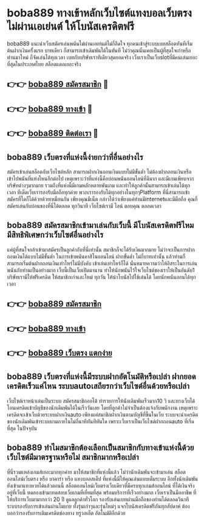 # boba889 ทางเข้าหลักเว็บไซต์แทงบอลเว็บตรง ไม่ผ่านเอเย่นต์ ให้โบนัสเครดิตฟรี

boba889 แนะนำเว็บสมัครเล่นพนันไม่ผ่านเอเย่นต์ไม่กี่อึดใจ ทุกคนเข้าสู่ระบบเบทสล็อตทันทีเริ่มต้นฝากเงินครั้งแรก บาทเดียว ก็สามารถเข้าเดิมพันได้ในทันที ไม่ว่าคุณนั้นเคยเป็นผู้ที่สุดใจเก่าหรือท่านมาใหม่ ก็จัดเล่นได้ทุกเวลา เบทกับบริษัทเราทีเดียวสุดยอดจริง เว็บเราเป็นเว็บslotที่มีคนเล่นเยอะที่สุดในประเทศไทย สล็อตแตกเยอะจริง

## 👉👉 [boba889 สมัครสมาชิก](https://bit.ly/3Ckzg5n) 🎰
## 👉👉 [boba889 ทางเข้า](https://bit.ly/3Ckzg5n) 🎰
## 👉👉 [boba889 ติดต่อเรา](https://bit.ly/3Ckzg5n) 🎰

## boba889 เว็บตรงที่แห่งนี้ง่ายกว่าที่อื่นอย่างไร
สมัครเข้าเล่นสล็อตกับเว็บไซต์หลัก สามารถฝากเงินถอนเงินแบบไม่มีขั้นต่ำ ไม่ต้องฝากถอนเงินหรือเข้าไปพนันที่แห่งไหนอีกต่อไป เหตุเพราะว่าที่แห่งนี้คือบ่อนพนันออนไลน์ที่ดีมาก และมีเกมเพียบจากบริษัทต่างๆมากมาย รวมถึงที่แห่งนี้มีเกมหลักหลายพันเกม และทำให้ลูกค้านั้นสามารถเข้าเล่นได้ทุกเวลา ทีเด็ดเว็บเรารองรับมือถือทุกค่าย พวกเรารองรับได้ทุกอย่างในทุกๆPlatform ที่นี่สามารถเข้าสมัครที่ใดก็ได้ด้วยด้วยเหมือนกัน เพียงคุณมีเน็ต กล่าวได้ว่าเพียงแค่ท่านมีinternetและมีมือถือ คุณก็สมัครเล่นกับบ่อนของที่นี่ได้ตลอด ทุกวินาที เว็บไซต์เรามี ไลน์ ตอบคุณ ตลอดเวลา

## boba889 สมัครสมาชิกเข้ามาเล่นกับเว็บนี้ มีโบนัสเครดิตฟรีไหม มีสิทธิพิเศษกว่าเว็บไซต์อื่นอย่างไร
แค่ผู้ที่สนใจกล้าเข้ามาสมัครเป็นลูกค้ากับที่นี่เท่านั้น สมาชิกก็จะได้รับเงินมากมาย ไม่ว่าจะเป็นการฝากถอนเงินได้แบบไม่มีขั้นต่ำ ในการเข้าพนันคาสิโนออนไลน์ ฝากขั้นต่ำ ไม่กี่บาทเท่านั้น แล้วท่านก็สามารถเริ่มต้นฝากถอนเงินเท่าไหร่ไม่มีบังคับ เข้าเล่นเท่าไหร่ก็ได้ นั่นหมายความว่าให้อิสระในการเล่นพนันกับท่านเป็นอย่างมาก เว็บนี้เป็นเว็บเปิดมานาน ทำให้นักพนันไว้ใจเว็บไซต์ของเราให้เป็นอันดับ1 บริษัทเรามีให้ฟรีเครดิต ให้สมาชิกเก่าและใหม่ ทุกวัน ให้นำโบนัสไปใช้เล่นได้ โดยนักพนันถอนได้ทุกเวลา

## 👉👉 [boba889 สมัครสมาชิก](https://bit.ly/3Ckzg5n)
## 👉👉 [boba889 ทางเข้า](https://bit.ly/3Ckzg5n)
## 👉👉 [boba889 เว็บตรง แตกง่าย](https://bit.ly/3Ckzg5n)

## boba889 เว็บตรงที่แห่งนี้มีระบบฝากอัตโนมัติหรือเปล่า ฝากยอดเครดิตเร็วแค่ไหน ระบบautoเสถียรกว่าเว็บไซต์อื่นด้วยหรือเปล่า
เว็บไซต์เราหน้าเล่นเป็นระบบ สมัครสมาชิกออโต้ ทำรายการให้นักเดิมพันเร็วมาก10 วิ และทางเว็บได้โอนเครดิตเข้าบัญชีของนักเดิมพันได้ในเร็ววันเลย โดยที่ลูกค้าไม่จำเป็นต้องแจ้งกับพนักงาน เหตุเพราะเครดิตจะเข้าเว็บด้วยระบบฝากเงินauto เพียงแค่สมาชิกฝากเงินตามบัญชีที่ขึ้นในเว็บ ระบบจะนำเครดิตของนักเดิมพันเข้าระบบเกมภายในไม่กี่นาทีทันทีทันใด เพราะเว็บเราเป็นเว็บไซต์ฝากถอนauto ที่เริ่ดที่สุด ในปัจจุบัน

## boba889 ทำไมสมาชิกต้องเลือกเป็นสมาชิกกับทางเข้าแห่งนี้ด้วย เว็บไซต์มีมาตรฐานหรือไม่ สมาชิกมากหรือเปล่า
ที่นี่รวมแหล่งเกมส์เยอะมากทุกค่าย มาให้สมาชิกที่แห่งนี้แล้ว ไม่ว่านักเดิมพันจะเข้ามาเล่น สล็อตออนไลน์เว็บตรง หรือ บาคาร่า หรือ แทงบอลสเต็ป ที่แห่งนี้มีให้คุณเล่นแบบเต็มระบบ อีกทั้งนักเดิมพันยังเข้ามาแทงหวยได้แล้วตอนนี้ สล็อตออนไลน์เว็บตรงเว็บเดียวที่มีครบทุกเกมส์ออนไลน์ ที่ได้เงินจริงอยู่ที่เว็บนี้ ทดลองเข้ามาทดสอบเว็บเกมที่เยี่ยมที่สุด พร้อมบริการที่เร็วอย่างมาก เว็บเราเป็นมืออาชีพ ที่ให้บริการเว็บมามากกว่า 20 ปี ดูแลลูกค้าทั่วโลก รองรับเล่นเบทผ่านมือถือของท่านได้ตลอดวินาที ระบบรองรับการเข้าเล่นผ่านโมบาย ทั้งรุ่นเก่าๆและรุ่นใหม่ๆ แจกโบนัสเครดิตฟรีกันทุกสัปดาห์ ต้องบอกว่ารองรับการเติมเครดิตช่องทาง ทรูวอเล็ต อัตโนมัติอีกด้วย
